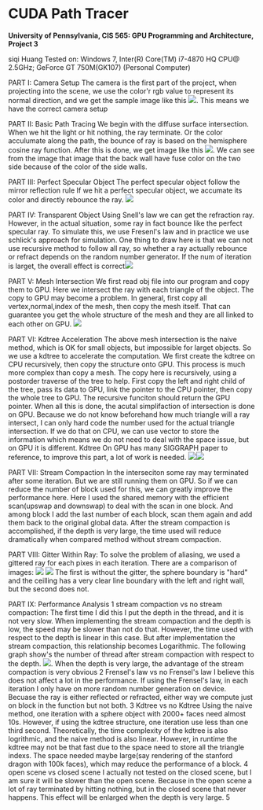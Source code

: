 CUDA Path Tracer
================

**University of Pennsylvania, CIS 565: GPU Programming and Architecture, Project 3**

siqi Huang Tested on: Windows 7, Inter(R) Core(TM) i7-4870 HQ CPU@ 2.5GHz; GeForce GT 750M(GK107) (Personal Computer)

PART I: Camera Setup
The camera is the first part of the project, when projecting into the scene, we use the color'r rgb value to represent its normal direction, and we get the sample image like this ![](img/sample.png). This means we have the correct camera setup

PART II: Basic Path Tracing
We begin with the diffuse surface intersection. When we hit the light or hit nothing, the ray terminate. Or the color acculumate along the path, the bounce of ray is based on the hemisphere cosine ray function. After this is done, we get image like this ![](img/withoutGitter.png). We can see from the image that image that the back wall have fuse color on the two side because of the color of the side walls.

PART III: Perfect Specular Object
The perfect specular object follow the mirror reflection rule If we hit a perfect specular object, we accumate its color and directly rebounce the ray. ![](img/basic1.png)

PART IV: Transparent Object
Using Snell's law we can get the refraction ray. However, in the actual situation, some ray in fact bounce like the perfect specular ray. To simulate this, we use Fresenl's law and in practice we use schlick's approach for simulation. One thing to draw here is that we can not use recursive method to follow all ray, so whether a ray actually rebounce or refract depends on the random number generator. If the num of iteration is larget, the overall effect is correct![](img/ball1.png)

PART V: Mesh Intersection
We first read obj file into our program and copy them to GPU. Here we intersect the ray with each triangle of the object. The copy to GPU may become a problem. In general, first copy all vertex,normal,index of the mesh, then copy the mesh itself. That can guarantee you get the whole structure of the mesh and they are all linked to each other on GPU. ![](img/bunny1.png)

PART VI:  Kdtree Acceleration
The above mesh intersection is the naive method, which is OK for small objects, but impossible for larget objects. So we use a kdtree to accelerate the computation. We first create the kdtree on CPU recursively, then copy the structure onto GPU. This process is much more complex than copy a mesh. The copy here is recursively, using a postorder traverse of the tree to help. First copy the left and right child of the tree, pass its data to GPU, link the pointer to the CPU pointer, then copy the whole tree to GPU. The recursive funciton should return the GPU pointer. When all this is done, the acutal simplifaction of intersection is done on GPU. Because we do not know beforehand how much triangle will a ray intersect, I can only hard code the number used for the actual triangle intersection. If we do that on CPU, we can use vector to store the information which means we do not need to deal with the space issue, but on GPU it is different. Kdtree On GPU has many SIGGRAPH paper to reference, to improve this part, a lot of work is needed.
![](img/dragon1.png)![](img/dragon3.png)

PART VII: Stream Compaction
In the interseciton some ray may terminated after some iteration. But we are still running them on GPU. So if we can reduce the number of block used for this, we can greatly improve the performance here. Here I used the shared memory with the efficient scan(upswap and downswap) to deal with the scan in one block. And among block I add the last number of each block, scan them again and add them back to the original global data. After the stream compaction is accomplished, if the depth is very large, the time used will reduce dramatically when compared method without stream compaction.

PART VIII: Gitter Within Ray:
To solve the problem of aliasing, we used a gittered ray for each pixes in each iteration.
There are a comparison of images:
![](img/withoutGitter.png)
![](img/withGitter.png)
The first is without the gitter, the sphere boundary is "hard" and the ceilling has a very clear line boundary with the left and right wall, but the second does not.

PART IX: Performance Analysis
  1 stream compaction vs no stream compaction:
    The first time I did this I put the depth in the thread, and it is not very slow. When implementing the stream compaction and the depth is low, the speed may be slower than not do that. However, the time used with respect to the depth is linear in this case. But after implementation the stream compaction, this relationship becomes Logarithmic. The following graph show's the number of thread after stream compaction with respect to the depth. ![](img/iter-thread.png).
    When the depth is very large, the advantage of the stream compaction is very obvious
  2 Frensel's law vs no Frensel's law
    I believe this does not affect a lot in the performance. If using the Frensel's law, in each iteration I only have on more random number generation on device. Becuase the ray is either reflected or refracted, either way we compute just on block in the function but not both.
  3 Kdtree vs no Kdtree
    Using the naive method, one iteration with a sphere object with 2000+ faces need almost 10s. However, if using the kdtree structure, one iteration use less than one third second. Theoretically, the time complexity of the kdtree is also logrithmic, and the naive method is also linear. However, in runtime the kdtree may not be that fast due to the space need to store all the triangle indexs. The space needed maybe large(say rendering of the stanford dragon with 100k faces), which may reduce the performance of a block.
  4 open scene vs closed scene
    I actually not tested on the closed scene, but I am sure it will be slower than the open scene. Because in the open scene a lot of ray terminated by hitting nothing, but in the closed scene that never happens. This effect will be enlarged when the depth is very large.
  5 
